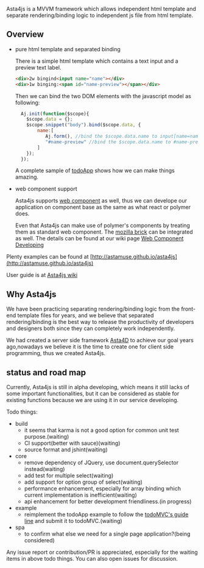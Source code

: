 Asta4js is a MVVM framework which allows independent html template and separate rendering/binding logic to independent js file from html template.


## Overview

- pure html template and separated binding

    There is a simple html template which contains a text input and a preview text label.
    
    ```html
    <div>2w bingind<input name="name"></div>
    <div>1w binging:<span id="name-preview"></span></div>
    ```
    
    Then we can bind the two DOM elements with the javascript model as following:
    
    ```javascript
      Aj.init(function($scope){
        $scope.data = {};
        $scope.snippet("body").bind($scope.data, {
            name:[
               Aj.form(), //bind the $scope.data.name to input[name=name] in 2-way
               "#name-preview" //bind the $scope.data.name to #name-preview in 1-way
            ]
        });
      });
    ```
    
    A complete sample of [todoApp](http://astamuse.github.io/asta4js/examples/todoApp/todoApp.html) shows how we can make things amazing.

- web component support

    Asta4js supports [web component](http://webcomponents.org/) as well, thus we can develope our application on component base as the same as what react or polymer does.

    Even that Asta4js can make use of polymer's components by treating them as standard web component. The [mozilla brick](http://brick.mozilla.io/) can be integrated as well. The details can be found at our wiki page [Web Component Developing](https://github.com/astamuse/asta4js/wiki/Web-Component-Developing)


Plenty examples can be found at [http://astamuse.github.io/asta4js](http://astamuse.github.io/asta4js)

User guide is at [Asta4js wiki](https://github.com/astamuse/asta4js/wiki/User-Guide)

## Why Asta4js

We have been practicing separating rendering/binding logic from the front-end template files for years, and we believe that separated rendering/binding is the best way to release the productivity of developers and designers  both since they can completely work independently.

We had created a server side framework [Asta4D](https://github.com/astamuse/asta4d) to achieve our goal years ago,nowadays we believe it is the time to create one for client side programming, thus we created Asta4js.  

## status and road map

Currently, Asta4js is still in alpha developing, which means it still lacks of some important functionalities, but it can be considered as stable for existing functions because we are using it in our service developing.

Todo things:

* build
    * it seems that karma is not a good option for common unit test purpose.(waiting)
    * CI support(better with sauce)(waiting)
    * source format and jshint(waiting)
* core
    * remove dependency of JQuery, use document.querySelector instead(waiting)
    * add test for multiple select(waiting)
    * add support for option group of select(waiting)
    * performance enhancement, especially for array binding which current implementation is inefficient(waiting)
    * api enhancement for better development friendliness.(in progress)
* example
    * reimplement the todoApp example to follow the [todoMVC's guide line](https://github.com/tastejs/todomvc/blob/master/contributing.md) and submit it to todoMVC.(waiting)
* spa
    * to confirm what else we need for a single page application?(being considered)

Any issue report or contribution/PR is appreciated, especially for the waiting items in above todo things. You can also open issues for discussion.